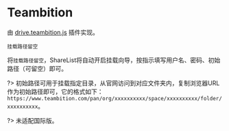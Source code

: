 # Teambition

由 [drive.teambition.js](https://github.com/reruin/sharelist/tree/master/plugins/drive.teambition.js) 插件实现。 
``` 挂载路径
挂载路径留空
```
将```挂载路径留空```，ShareList将自动开启挂载向导，按指示填写用户名、密码、初始路径（可留空）即可。

?> 初始路径可用于挂载指定目录，从官网访问到对应文件夹内，复制浏览器URL 作为初始路径即可，它的格式如下：```https://www.teambition.com/pan/org/xxxxxxxxxx/space/xxxxxxxxxx/folder/xxxxxxxxxx```。   

?> 未适配国际版。   